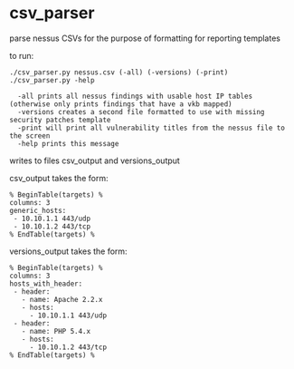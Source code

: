 # csv_parser
parse nessus CSVs for the purpose of formatting for reporting templates


to run:
```
./csv_parser.py nessus.csv (-all) (-versions) (-print)
./csv_parser.py -help
```

```
  -all prints all nessus findings with usable host IP tables (otherwise only prints findings that have a vkb mapped)
  -versions creates a second file formatted to use with missing security patches template
  -print will print all vulnerability titles from the nessus file to the screen
  -help prints this message
```

writes to files csv_output and versions_output


csv_output takes the form:
```
% BeginTable(targets) %
columns: 3
generic_hosts:
 - 10.10.1.1 443/udp
 - 10.10.1.2 443/tcp
% EndTable(targets) %
```

versions_output takes the form:

```
% BeginTable(targets) %
columns: 3
hosts_with_header:
 - header:
   - name: Apache 2.2.x
   - hosts:
     - 10.10.1.1 443/udp
 - header:
   - name: PHP 5.4.x
   - hosts:
     - 10.10.1.2 443/tcp
% EndTable(targets) %
```
